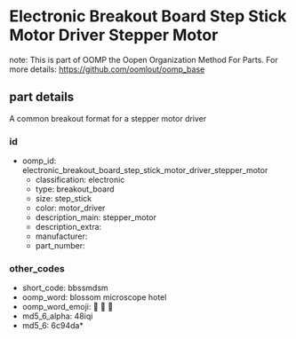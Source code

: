 # Electronic Breakout Board Step Stick Motor Driver Stepper Motor  

note: This is part of OOMP the Oopen Organization Method For Parts. For more details: https://github.com/oomlout/oomp_base

##  part details



A common breakout format for a stepper motor driver

### id
* oomp_id: electronic_breakout_board_step_stick_motor_driver_stepper_motor
  * classification: electronic
  * type: breakout_board
  * size: step_stick
  * color: motor_driver
  * description_main: stepper_motor
  * description_extra: 
  * manufacturer: 
  * part_number: 

### other_codes
* short_code: bbssmdsm
* oomp_word: blossom microscope hotel
* oomp_word_emoji: :blossom: :microscope: :hotel:
* md5_6_alpha: 48iqi
* md5_6: 6c94da* 